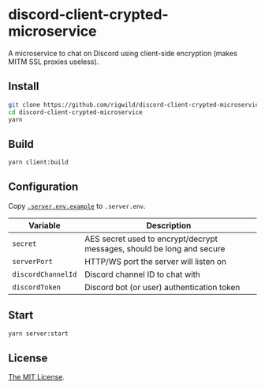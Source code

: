 # discord-client-crypted-microservice
A microservice to chat on Discord using client-side encryption (makes MITM SSL proxies useless).

## Install
```sh
git clone https://github.com/rigwild/discord-client-crypted-microservice
cd discord-client-crypted-microservice
yarn
```

## Build
```sh
yarn client:build
```

## Configuration
Copy [`.server.env.example`](`.server.env.example`) to `.server.env`.

| Variable | Description |
| -------- | ----------- |
| `secret` | AES secret used to encrypt/decrypt messages, should be long and secure |
| `serverPort` | HTTP/WS port the server will listen on |
| `discordChannelId` | Discord channel ID to chat with |
| `discordToken` | Discord bot (or user) authentication token |

## Start
```sh
yarn server:start
```

## License
[The MIT License](./LICENSE).
